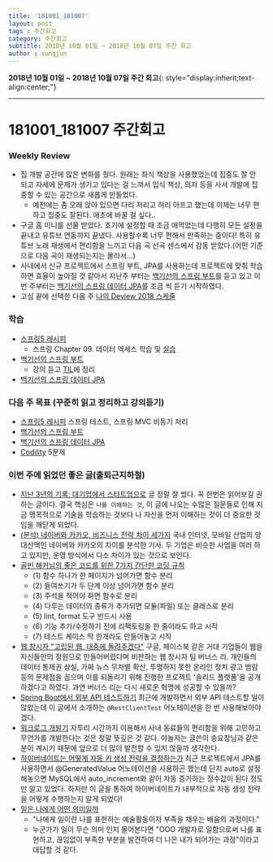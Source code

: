 ```yaml
---
title: '181001_181007'  
layout: post  
tags : 주간회고
category: 주간회고
subtitle: 2018년 10월 01일 ~ 2018년 10월 07일 주간 회고
author : sungjun
---
```


**2018년 10월 01일 ~ 2018년 10월 07일 주간 회고**{: style="display:inherit;text-align:center;"}

---

# 181001_181007 주간회고

### Weekly Review
- 집 개발 공간에 많은 변화를 줬다. 원래는 좌식 책상을 사용했었는데 집중도 잘 안 되고 자세에 문제가 생기고 있다는 걸 느껴서 입식 책상, 의자 등을 사서 개발에 집중할 수 있는 공간으로 새롭게 만들었다.
    - 예전에는 좀 오래 앉아 있으면 다리 저리고 허리 아프고 했는데 이제는 너무 편하고 집중도 잘된다. 애초에 바꿀 걸 싶다..
- 구글 홈 미니를 선물 받았다. 초기에 설정할 때 조금 애먹었는데 다행히 모든 설정을 끝내고 유튜브 연동까지 끝냈다. 사용할수록 너무 편해서 만족하는 중이다! 특히 유튜브 노래 재생에서 편리함을 느끼고 다음 곡 선곡 센스에서 감동 받았다.(어떤 기준으로 다음 곡이 재생되는지는 몰라서...)
- 사내에서 신규 프로젝트에서 스프링 부트, JPA를 사용하는데 프로젝트에 맞춰 학습하면 효율이 높아질 것 같아서 지난주 부터는  [백기선의 스프링 부트](https://www.inflearn.com/course/%EC%8A%A4%ED%94%84%EB%A7%81%EB%B6%80%ED%8A%B8/)를 듣고 있고 이번 주부터는 [백기선의 스프링 데이터 JPA](https://www.inflearn.com/course/%EC%8A%A4%ED%94%84%EB%A7%81-%EB%8D%B0%EC%9D%B4%ED%84%B0-jpa/)를 조금 씩 듣기 시작하였다.
- 고심 끝에 선택한 다음 주 [나의 Deview 2018 스케줄](https://twitter.com/kwen5600/status/1046902224410963968)

### 학습
- [스프링5 레시피](https://book.naver.com/bookdb/book_detail.nhn?bid=13911953)
    - 스프링 Chapter 09. 데이터 엑세스 학습 및 [실습](https://github.com/gwonsungjun/spring-recipes)
- [백기선의 스프링 부트](https://www.inflearn.com/course/%EC%8A%A4%ED%94%84%EB%A7%81%EB%B6%80%ED%8A%B8/)
    - 강의 듣고 [TIL](https://github.com/gwonsungjun/TIL/blob/master/Spring/Spring-Boot/Whiteship-springboot.md)에 정리
- [백기선의 스프링 데이터 JPA](https://www.inflearn.com/course/%EC%8A%A4%ED%94%84%EB%A7%81-%EB%8D%B0%EC%9D%B4%ED%84%B0-jpa/)

### 다음 주 목표 (꾸준히 읽고 정리하고 강의듣기)
- [스프링5 레시피](https://book.naver.com/bookdb/book_detail.nhn?bid=13911953) 스프링 테스트, 스프링 MVC 비동기 처리
- [백기선의 스프링 부트](https://www.inflearn.com/course/%EC%8A%A4%ED%94%84%EB%A7%81%EB%B6%80%ED%8A%B8/)
- [백기선의 스프링 데이터 JPA](https://www.inflearn.com/course/%EC%8A%A4%ED%94%84%EB%A7%81-%EB%8D%B0%EC%9D%B4%ED%84%B0-jpa/)
- [Codility](https://www.codility.com/) 5문제

### 이번 주에 읽었던 좋은 글(출퇴근지하철)
- [지난 3년의 기록: 대기업에서 스타트업으로](https://brightparagon.wordpress.com/2018/09/27/movetostartup/) 글 정말 잘 썼다. 꼭 한번은 읽어보길 권하는 글이다. 결국 핵심은 `나를 이해하는 것`, 이 글에 나오는 수많은 질문들로 인해 지금 맹목적으로 기술을 학습하는 것보다 나 자신을 먼저 이해하는 것이 더 중요한 것임을 깨닫게 되었다.
- [(분석) 네이버와 카카오, 비즈니스 전략 차이 세가지](https://byline.network/2018/09/28-32/) 국내 인터넷, 모바일 산업의 양대산맥인 네이버와 카카오의 차이를 분석한 기사. 두 기업은 비슷한 사업을 여러 하고 있지만, 운영 방식에서 다소 차이가 있는 것으로 보인다.
- [골빈 해커님의 좋은 코드를 위한 7가지 간단한 코딩 규칙](https://github.com/golbin/7-rules-for-better-code/blob/master/README.md) 
    - (1) 함수 하나가 한 페이지가 넘어가면 함수 분리
    - (2) 들여쓰기가 두 단계 이상 넘어가면 함수 분리
    - (3) 주석을 적어야 하면 함수로 분리
    - (4) 다루는 데이터의 종류가 추가되면 모듈(파일) 또는 클래스로 분리
    - (5) lint, format 도구 반드시 사용
    - (6) 기능 추가/수정하기 전에 리팩토링을 한 줄이라도 하고 시작
    - (7) 테스트 케이스 딱 한개라도 만들어놓고 시작
- [웹 창시자 "고립된 웹, 대중에 돌려주겠다"](http://m.zdnet.co.kr/column_view.asp?artice_id=20181002142441&re=zdk#imadnews) 구글, 페이스북 같은 거대 기업들이 웹을 자신들만의 정원으로 만들어버렸다며 비판하는 웹 창시자 팀 버너스 리. 개인들의 데이터 통제권 상실, 가짜 뉴스 무차별 확산, 투명하지 못한 온라인 정치 광고 범람 등의 문제점을 꼽으며 이를 되돌리기 위해 진행한 프로젝트 '솔리드 플랫폼'을 공개하겠다고 하였다. 과연 버너스 리는 다시 새로운 혁명에 성공할 수 있을까?
- [Spring Boot에서 외부 API 테스트하기](https://jojoldu.tistory.com/341) 최근에 개발하면서 외부 API 테스트할 일이 많았는데 이 글에서 소개하는 `@RestClientTest` 어노테이션을 한 번 사용해보아야겠다.
- [워크로그 개발기](https://yanolja.github.io/2018/09/Work-Log) 자투리 시간까지 이용해서 사내 동료들의 편리함을 위해 고민하고 무언가를 개발한다는 것은 정말 뜻깊은 것 같다. 야놀자는 글쓴이 송요창님과 같은 분이 계시기 때문에 앞으로 더 많이 발전할 수 있지 않을까 생각한다.
- [하이버네이트는 어떻게 자동 키 생성 전략을 결정하는가](https://www.popit.kr/%ED%95%98%EC%9D%B4%EB%B2%84%EB%84%A4%EC%9D%B4%ED%8A%B8%EB%8A%94-%EC%96%B4%EB%96%BB%EA%B2%8C-%EC%9E%90%EB%8F%99-%ED%82%A4-%EC%83%9D%EC%84%B1-%EC%A0%84%EB%9E%B5%EC%9D%84-%EA%B2%B0%EC%A0%95%ED%95%98/) 최근 프로젝트에서 JPA를 사용하면서 @GeneratedValue 어노테이션을 사용하곤 했는데 단지 auto로 설정해놓으면 MySQL에서 auto_increment와 같이 자동 증가하는 정수값이 된다 정도만 알고 있었다. 하지만 이 글을 통하여 하이버네이트가 내부적으로 자동 생성 전략을 어떻게 수행하는지 알게 되었다!
- [일은 나에게 어떤 의미일까](https://brunch.co.kr/@hee072794/117)
    - "나에게 일이란 나를 표현하는 예술활동이자 부족을 채우는 배움의 과정이다."
    - 누군가가 일이 무슨 의미 인지 물어본다면 "OOO 개발자로 일함으로써 나를 표현하고, 끊임없이 부족한 부분을 발견하여 더 나은 내가 되어가는 과정"이라고 대답할 것 같다. 
